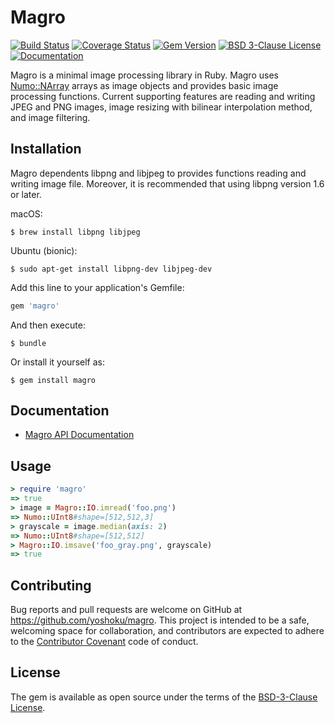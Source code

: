# Magro

[![Build Status](https://github.com/yoshoku/magro/workflows/build/badge.svg)](https://github.com/yoshoku/magro/actions?query=workflow%3Abuild)
[![Coverage Status](https://coveralls.io/repos/github/yoshoku/magro/badge.svg?branch=main)](https://coveralls.io/github/yoshoku/magro?branch=main)
[![Gem Version](https://badge.fury.io/rb/magro.svg)](https://badge.fury.io/rb/magro)
[![BSD 3-Clause License](https://img.shields.io/badge/License-BSD%203--Clause-orange.svg)](https://github.com/yoshoku/numo-liblinear/blob/main/LICENSE.txt)
[![Documentation](http://img.shields.io/badge/api-reference-blue.svg)](https://yoshoku.github.io/magro/doc/)

Magro is a minimal image processing library in Ruby.
Magro uses [Numo::NArray](https://github.com/ruby-numo/numo-narray) arrays as image objects and
provides basic image processing functions.
Current supporting features are reading and writing JPEG and PNG images,
image resizing with bilinear interpolation method, and image filtering.

## Installation

Magro dependents libpng and libjpeg to provides functions reading and writing image file.
Moreover, it is recommended that using libpng version 1.6 or later.

macOS:

    $ brew install libpng libjpeg

Ubuntu (bionic):

    $ sudo apt-get install libpng-dev libjpeg-dev

Add this line to your application's Gemfile:

```ruby
gem 'magro'
```

And then execute:

    $ bundle

Or install it yourself as:

    $ gem install magro

## Documentation

- [Magro API Documentation](https://yoshoku.github.io/magro/doc/)

## Usage

```ruby
> require 'magro'
=> true
> image = Magro::IO.imread('foo.png')
=> Numo::UInt8#shape=[512,512,3]
> grayscale = image.median(axis: 2)
=> Numo::UInt8#shape=[512,512]
> Magro::IO.imsave('foo_gray.png', grayscale)
=> true
```

## Contributing

Bug reports and pull requests are welcome on GitHub at https://github.com/yoshoku/magro.
This project is intended to be a safe, welcoming space for collaboration, and contributors are expected to adhere to the [Contributor Covenant](http://contributor-covenant.org) code of conduct.

## License

The gem is available as open source under the terms of the [BSD-3-Clause License](https://opensource.org/licenses/BSD-3-Clause).
